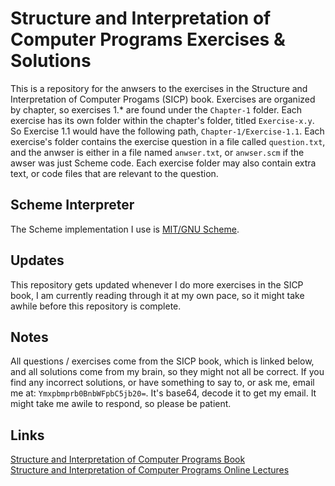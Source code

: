 # Structure and Interpretation of Computer Programs Exercises & Solutions
This is a repository for the anwsers to the exercises in the Structure and Interpretation of Computer Progams (SICP) book. Exercises are organized by chapter, so exercises 1.\* are found under the ```Chapter-1``` folder. Each exercise has its own folder within the chapter's folder, titled ```Exercise-x.y```. So Exercise 1.1 would have the following path, ```Chapter-1/Exercise-1.1```. Each exercise's folder contains the exercise question in a file called ```question.txt```, and the anwser is either in a file named ```anwser.txt```, or ```anwser.scm``` if the awser was just Scheme code. Each exercise folder may also contain extra text, or code files that are relevant to the question.

## Scheme Interpreter
The Scheme implementation I use is [MIT/GNU Scheme](https://www.gnu.org/software/mit-scheme/).

## Updates
This repository gets updated whenever I do more exercises in the SICP book, I am currently reading through it at my own pace, so it might take awhile before this repository is complete.

## Notes
All questions / exercises come from the SICP book, which is linked below, and all solutions come from my brain, so they might not all be correct. If you find any incorrect solutions, or have something to say to, or ask me, email me at: ```Ymxpbmprb0BnbWFpbC5jb20=```. It's base64, decode it to get my email. It might take me awile to respond, so please be patient.

## Links
[Structure and Interpretation of Computer Programs Book](https://mitpress.mit.edu/sites/default/files/sicp/full-text/book/book-Z-H-4.html)  
[Structure and Interpretation of Computer Programs Online Lectures](https://groups.csail.mit.edu/mac/classes/6.001/abelson-sussman-lectures/)

